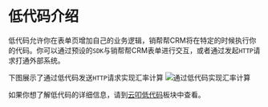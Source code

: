 # 低代码介绍

低代码允许你在表单页增加自己的业务逻辑，销帮帮CRM将在特定的时候执行你的代码。你可以通过预设的`SDK`与销帮帮CRM表单进行交互，或者通过发起`HTTP`请求打通外部系统。

下图展示了通过低代码发送`HTTP`请求实现汇率计算
![通过低代码实现汇率计算](/cloudcode-doc/images/lowcode_example_2.jpg)

如果你想了解低代码的详细信息，请到[云叩低代码](/lowcode/)板块中查看。

